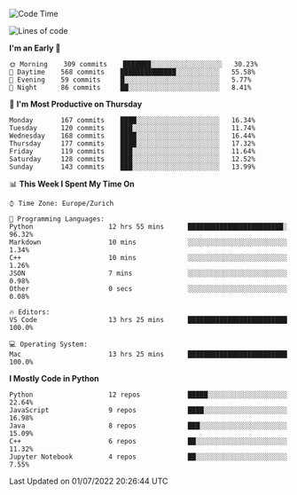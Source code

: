 <!--START_SECTION:waka-->
![Code Time](http://img.shields.io/badge/Code%20Time-0%20secs-blue)

![Lines of code](https://img.shields.io/badge/From%20Hello%20World%20I%27ve%20Written-13%20Million%20lines%20of%20code-blue)

**I'm an Early 🐤** 

```text
🌞 Morning    309 commits    ███████░░░░░░░░░░░░░░░░░░   30.23% 
🌆 Daytime    568 commits    ██████████████░░░░░░░░░░░   55.58% 
🌃 Evening    59 commits     █░░░░░░░░░░░░░░░░░░░░░░░░   5.77% 
🌙 Night      86 commits     ██░░░░░░░░░░░░░░░░░░░░░░░   8.41%

```
📅 **I'm Most Productive on Thursday** 

```text
Monday       167 commits    ████░░░░░░░░░░░░░░░░░░░░░   16.34% 
Tuesday      120 commits    ███░░░░░░░░░░░░░░░░░░░░░░   11.74% 
Wednesday    168 commits    ████░░░░░░░░░░░░░░░░░░░░░   16.44% 
Thursday     177 commits    ████░░░░░░░░░░░░░░░░░░░░░   17.32% 
Friday       119 commits    ███░░░░░░░░░░░░░░░░░░░░░░   11.64% 
Saturday     128 commits    ███░░░░░░░░░░░░░░░░░░░░░░   12.52% 
Sunday       143 commits    ███░░░░░░░░░░░░░░░░░░░░░░   13.99%

```


📊 **This Week I Spent My Time On** 

```text
⌚︎ Time Zone: Europe/Zurich

💬 Programming Languages: 
Python                   12 hrs 55 mins      ████████████████████████░   96.32% 
Markdown                 10 mins             ░░░░░░░░░░░░░░░░░░░░░░░░░   1.34% 
C++                      10 mins             ░░░░░░░░░░░░░░░░░░░░░░░░░   1.26% 
JSON                     7 mins              ░░░░░░░░░░░░░░░░░░░░░░░░░   0.98% 
Other                    0 secs              ░░░░░░░░░░░░░░░░░░░░░░░░░   0.08%

🔥 Editors: 
VS Code                  13 hrs 25 mins      █████████████████████████   100.0%

💻 Operating System: 
Mac                      13 hrs 25 mins      █████████████████████████   100.0%

```

**I Mostly Code in Python** 

```text
Python                   12 repos            █████░░░░░░░░░░░░░░░░░░░░   22.64% 
JavaScript               9 repos             ████░░░░░░░░░░░░░░░░░░░░░   16.98% 
Java                     8 repos             ███░░░░░░░░░░░░░░░░░░░░░░   15.09% 
C++                      6 repos             ██░░░░░░░░░░░░░░░░░░░░░░░   11.32% 
Jupyter Notebook         4 repos             ██░░░░░░░░░░░░░░░░░░░░░░░   7.55%

```



 Last Updated on 01/07/2022 20:26:44 UTC
<!--END_SECTION:waka-->　　
